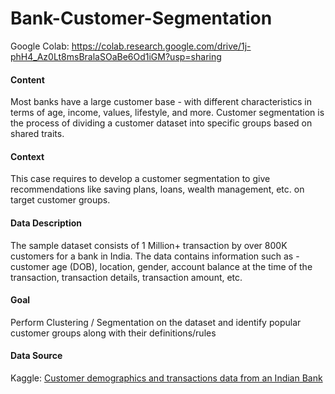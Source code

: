 # Bank-Customer-Segmentation

Google Colab: https://colab.research.google.com/drive/1j-phH4_Az0Lt8msBralaSOaBe6Od1iGM?usp=sharing

#### Content

Most banks have a large customer base - with different characteristics in terms of age, income, values, lifestyle, and more. Customer segmentation is the process of dividing a customer dataset into specific groups based on shared traits.

#### Context

This case requires to develop a customer segmentation to give recommendations like saving plans, loans, wealth management, etc. on target customer groups.

#### Data Description

The sample dataset consists of 1 Million+ transaction by over 800K customers for a bank in India. The data contains information such as - customer age (DOB), location, gender, account balance at the time of the transaction, transaction details, transaction amount, etc.

#### Goal

Perform Clustering / Segmentation on the dataset and identify popular customer groups along with their definitions/rules

#### Data Source

Kaggle: [Customer demographics and transactions data from an Indian Bank](https://www.kaggle.com/shivamb/bank-customer-segmentation)
